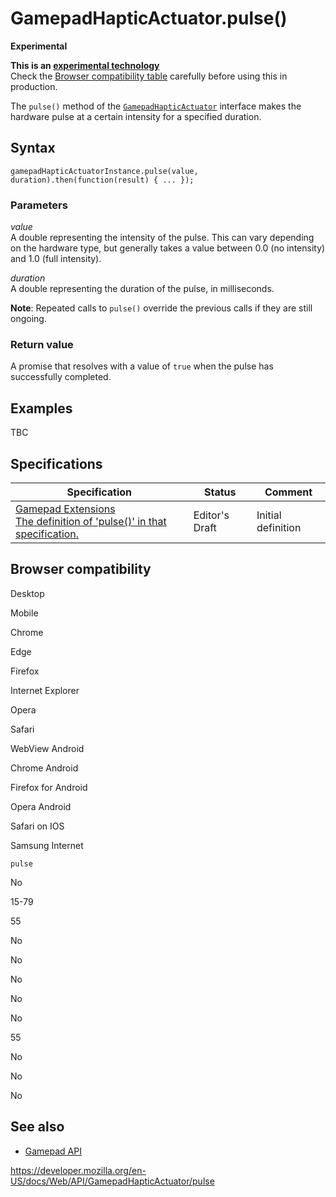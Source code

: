 # GamepadHapticActuator.pulse()

**Experimental**

**This is an [experimental technology](https://developer.mozilla.org/en-US/docs/MDN/Guidelines/Conventions_definitions#experimental)**  
Check the [Browser compatibility table](#browser_compatibility) carefully before using this in production.

The `pulse()` method of the [`GamepadHapticActuator`](../gamepadhapticactuator) interface makes the hardware pulse at a certain intensity for a specified duration.

## Syntax

    gamepadHapticActuatorInstance.pulse(value, duration).then(function(result) { ... });

### Parameters

_value_  
A double representing the intensity of the pulse. This can vary depending on the hardware type, but generally takes a value between 0.0 (no intensity) and 1.0 (full intensity).

_duration_  
A double representing the duration of the pulse, in milliseconds.

**Note**: Repeated calls to `pulse()` override the previous calls if they are still ongoing.

### Return value

A promise that resolves with a value of `true` when the pulse has successfully completed.

## Examples

TBC

## Specifications

<table><thead><tr class="header"><th>Specification</th><th>Status</th><th>Comment</th></tr></thead><tbody><tr class="odd"><td><a href="https://w3c.github.io/gamepad/extensions.html#dom-gamepadhapticactuator-pulse">Gamepad Extensions<br />
<span class="small">The definition of 'pulse()' in that specification.</span></a></td><td><span class="spec-ed">Editor's Draft</span></td><td>Initial definition</td></tr></tbody></table>

## Browser compatibility

Desktop

Mobile

Chrome

Edge

Firefox

Internet Explorer

Opera

Safari

WebView Android

Chrome Android

Firefox for Android

Opera Android

Safari on IOS

Samsung Internet

`pulse`

No

15-79

55

No

No

No

No

No

55

No

No

No

## See also

- [Gamepad API](../gamepad_api)

<a href="https://developer.mozilla.org/en-US/docs/Web/API/GamepadHapticActuator/pulse" class="_attribution-link">https://developer.mozilla.org/en-US/docs/Web/API/GamepadHapticActuator/pulse</a>
